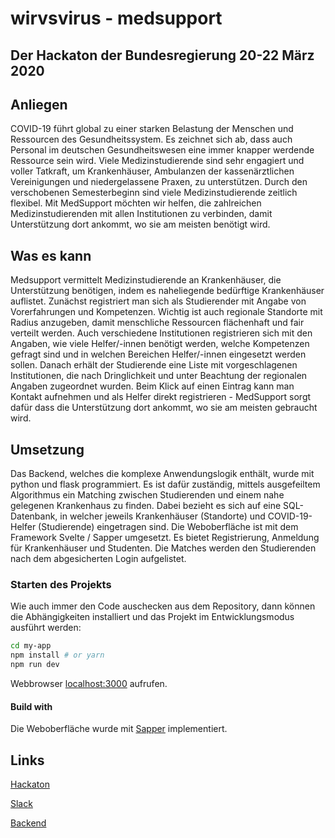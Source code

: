# wirvsvirus - medsupport

## Der Hackaton der Bundesregierung 20-22 März 2020

## Anliegen

COVID-19 führt global zu einer starken Belastung der Menschen und Ressourcen des Gesundheitssystem. Es zeichnet sich ab, dass auch Personal im deutschen Gesundheitswesen eine immer knapper werdende Ressource sein wird. Viele Medizinstudierende sind sehr engagiert und voller Tatkraft, um Krankenhäuser, Ambulanzen der kassenärztlichen Vereinigungen und niedergelassene Praxen, zu unterstützen. Durch den verschobenen Semesterbeginn sind viele Medizinstudierende zeitlich flexibel. Mit MedSupport möchten wir helfen, die zahlreichen Medizinstudierenden mit allen Institutionen zu verbinden, damit Unterstützung dort ankommt, wo sie am meisten benötigt wird.

## Was es kann

Medsupport vermittelt Medizinstudierende an Krankenhäuser, die Unterstützung benötigen, indem es naheliegende bedürftige Krankenhäuser auflistet. Zunächst registriert man sich als Studierender mit Angabe von Vorerfahrungen und Kompetenzen. Wichtig ist auch regionale Standorte mit Radius anzugeben, damit menschliche Ressourcen flächenhaft und fair verteilt werden. Auch verschiedene Institutionen registrieren sich mit den Angaben, wie viele Helfer/-innen benötigt werden, welche Kompetenzen gefragt sind und in welchen Bereichen Helfer/-innen eingesetzt werden sollen. Danach erhält der Studierende eine Liste mit vorgeschlagenen Institutionen, die nach Dringlichkeit und unter Beachtung der regionalen Angaben zugeordnet wurden. Beim Klick auf einen Eintrag kann man Kontakt aufnehmen und als Helfer direkt registrieren - MedSupport sorgt dafür dass die Unterstützung dort ankommt, wo sie am meisten gebraucht wird.

## Umsetzung

Das Backend, welches die komplexe Anwendungslogik enthält, wurde mit python und flask programmiert. Es ist dafür zuständig, mittels ausgefeiltem Algorithmus ein Matching zwischen Studierenden und einem nahe gelegenen Krankenhaus zu finden. Dabei bezieht es sich auf eine SQL-Datenbank, in welcher jeweils Krankenhäuser (Standorte) und COVID-19-Helfer (Studierende) eingetragen sind. Die Weboberfläche ist mit dem Framework Svelte / Sapper umgesetzt. Es bietet Registrierung, Anmeldung für Krankenhäuser und Studenten. Die Matches werden den Studierenden nach dem abgesicherten Login aufgelistet.

### Starten des Projekts

Wie auch immer den Code auschecken aus dem Repository, dann können die Abhängigkeiten installiert und das Projekt im Entwicklungsmodus  ausführt werden:

```bash
cd my-app
npm install # or yarn
npm run dev
```

Webbrowser [localhost:3000](http://localhost:3000) aufrufen.

#### Build with

Die Weboberfläche wurde mit [Sapper](https://sapper.svelte.dev/) implementiert.

## Links
[Hackaton](https://wirvsvirushackathon.devpost.com/)

[Slack](wirvsvirus.slack.com)

[Backend](https://github.com/wirvsvirus-medversorgung/backend)

